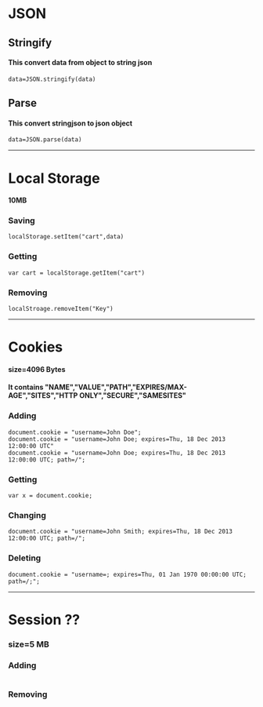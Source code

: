 # JSON

## Stringify

#### This convert data from object to string json

```
data=JSON.stringify(data)
```

## Parse

#### This convert stringjson to json object

```
data=JSON.parse(data)
```
---

# Local Storage
#### 10MB
### Saving

```
localStorage.setItem("cart",data)
```

### Getting

```
var cart = localStorage.getItem("cart")
```

### Removing

```
localStroage.removeItem("Key")
```
---

# Cookies 
#### size=4096 Bytes

#### It contains "NAME","VALUE","PATH","EXPIRES/MAX-AGE","SITES","HTTP ONLY","SECURE","SAMESITES"

### Adding
```
document.cookie = "username=John Doe";
document.cookie = "username=John Doe; expires=Thu, 18 Dec 2013 12:00:00 UTC"
document.cookie = "username=John Doe; expires=Thu, 18 Dec 2013 12:00:00 UTC; path=/";
```

### Getting
```
var x = document.cookie;
```
### Changing
```
document.cookie = "username=John Smith; expires=Thu, 18 Dec 2013 12:00:00 UTC; path=/";
```
### Deleting
```
document.cookie = "username=; expires=Thu, 01 Jan 1970 00:00:00 UTC; path=/;";
```
---
# Session ??
### size=5 MB

### Adding

```

```
### Removing
```

```
